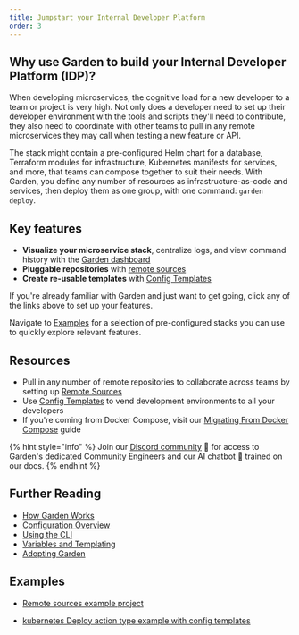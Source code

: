 ```yaml
---
title: Jumpstart your Internal Developer Platform
order: 3
---
```


## Why use Garden to build your Internal Developer Platform (IDP)?

When developing microservices, the cognitive load for a new developer to a team or project is very high. Not only does a developer need to set up their developer environment with the tools and scripts they'll need to contribute, they also need to coordinate with other teams to pull in any remote microservices they may call when testing a new feature or API.

The stack might contain a pre-configured Helm chart for a database, Terraform modules for infrastructure, Kubernetes manifests for services, and more, that teams can compose together to suit their needs. With Garden, you define any number of resources as infrastructure-as-code and services, then deploy them as one group, with one command: `garden deploy`.

## Key features

- **Visualize your microservice stack**, centralize logs, and view command history with the [Garden dashboard](https://app.garden.io)
- **Pluggable repositories** with [remote sources](../advanced/using-remote-sources.md)
- **Create re-usable templates** with [Config Templates](../using-garden/config-templates.md)

If you're already familiar with Garden and just want to get going, click any of the links above to set up your features.

Navigate to [Examples](#examples) for a selection of pre-configured stacks you can use to quickly explore relevant features.

## Resources

- Pull in any number of remote repositories to collaborate across teams by setting up [Remote Sources](../advanced/using-remote-sources.md)
- Use [Config Templates](../using-garden/config-templates.md) to vend development environments to all your developers
- If you're coming from Docker Compose, visit our [Migrating From Docker Compose](../guides/migrating-from-docker-compose.md) guide

{% hint style="info" %}
Join our [Discord community](https://go.garden.io/discord) 🌸 for access to Garden's dedicated Community Engineers and our AI chatbot 🤖  trained on our docs.
{% endhint %}

## Further Reading

- [How Garden Works](../overview/how-garden-works.md)
- [Configuration Overview](../using-garden/configuration-overview.md)
- [Using the CLI](../using-garden/using-the-cli.md)
- [Variables and Templating](../using-garden/variables-and-templating.md)
- [Adopting Garden](../overview/adopting-garden.md)

## Examples

- [Remote sources example project](https://github.com/garden-io/garden/tree/main/examples/remote-sources)

- [kubernetes Deploy action type example with config templates](https://github.com/garden-io/garden/tree/main/examples/k8s-deploy-config-templates)
